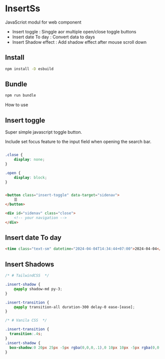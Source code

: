 # InsertSs

JavaScriot modul for web component

- Insert toggle : Singgle aor multiple open/close toggle buttons
- Insert date To day : Convert data to days
- Insert Shadow effect : Add shadow effect after mouse scroll down 

## Install

```bash
npm install -D esbuild
```

## Bundle

```bash
npm run bundle
```

How to use

## Insert toggle

Super simple javascript toggle button. 

Include set focus feature to the input field when opening the search bar.

```css

.close {
    display: none;
}

.open {
    display: block;
}
```

```html

<button class="insert-toggle" data-target="sidenav">
    ☰
</button>

<div id="sidenav" class="close">
    <!-- your navigation -->
</div>

```
## Insert date To day

```html
<time class="text-sm" datetime="2024-04-04T14:34:44+07:00">2024-04-04</time>
```

## Insert Shadows

```css
/* # TailwindCSS  */

.insert-shadow {
    @apply shadow-md py-3;
}

.insert-transition {
    @apply transition-all duration-300 delay-0 ease-[ease];
}
```

```css
/* # Vanila CSS  */

.insert-transition {
  transition:.4s;
}
.insert-shadow {
  box-shadow:0 20px 25px -5px rgba(0,0,0,.1),0 10px 10px -5px rgba(0,0,0,.04);
}
```
